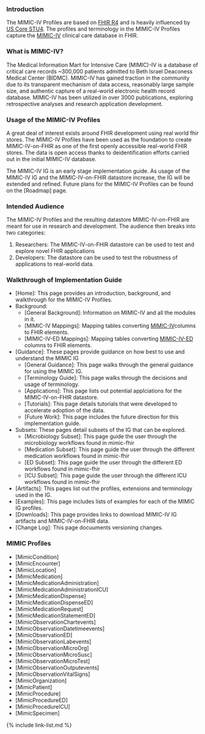 ### Introduction
The MIMIC-IV Profiles are based on [FHIR R4](http://hl7.org/fhir/R4/index.html) and is heavily influenced by [US Core STU4](http://hl7.org/fhir/us/core/STU4/). The profiles and terminology in the MIMIC-IV Profiles capture the [MIMIC-IV](https://physionet.org/content/mimiciv/2.0/) clinical care database in FHIR. 

### What is MIMIC-IV?
The Medical Information Mart for Intensive Care (MIMIC)-IV is a database of critical care records ~300,000 patients admitted to Beth Israel Deaconess Medical Center (BIDMC). MIMIC-IV has gained traction in the community due to its transparent mechanism of data access, reasonably large sample size, and authentic capture of a real-world electronic health record database. MIMIC-IV has been utilized in over 3000 publications, exploring retrospective analyses and research application development.   

### Usage of the MIMIC-IV Profiles
A great deal of interest exists around FHIR development using real world fhir stores. The MIMIC-IV Profiles have been used as the foundation to create MIMIC-IV-on-FHIR as one of the first openly accessible real-world FHIR stores. The data is open access thanks to deidentification efforts carried out in the initial MIMIC-IV database.


The MIMIC-IV IG is an early stage implementation guide. As usage of the MIMIC-IV IG and the MIMIC-IV-on-FHIR datastore increase, the IG will be extended and refined. Future plans for the MIMIC-IV Profiles can be found on the [Roadmap] page.

### Intended Audience
The MIMIC-IV Profiles and the resulting datastore MIMIC-IV-on-FHIR are meant for use in research and development. The audience then breaks into two categories:
1. Researchers: The MIMIC-IV-on-FHIR datastore can be used to test and explore novel FHIR applications
2. Developers: The datastore can be used to test the robustness of applications to real-world data.


### Walkthrough of Implementation Guide
- [Home]\: This page provides an introduction, background, and walkthrough for the MIMIC-IV Profiles.
- Background\:
  - [General Background]\: Information on MIMIC-IV and all the modules in it.
  - [MIMIC-IV Mappings]\: Mapping tables converting [MIMIC-IV](https://physionet.org/content/mimiciv/2.0/)columns to FHIR elements.
  - [MIMIC-IV-ED Mappings]\: Mapping tables converting [MIMIC-IV-ED](https://physionet.org/content/mimic-iv-ed/2.0/) columns to FHIR elements.
- [Guidance]\: These pages provide guidance on how best to use and understand the MIMIC IG 
  - [General Guidance]\: This page walks through the general guidance for using the MIMIC IG.
  - [Terminology Guide]\: This page walks through the decisions and usage of terminology.
  - [Applications]\: This page lists out potential applciations for the MIMIC-IV-on-FHIR datastore.
  - [Tutorials]\: This page details tutorials that were developed to accelerate adoption of the data.
  - [Future Work]\: This page includes the future direction for this implementation guide.
- Subsets\: These pages detail subsets of the IG that can be explored. 
  - [Microbiology Subset]\:  This page guide the user through the microbiology workflows found in mimic-fhir
  - [Medication Subset]\: This page guide the user through the different medication workflows found in mimic-fhir
  - [ED Subset]\: This page guide the user through the different ED workflows found in mimic-fhir
  - [ICU Subset]\: This page guide the user through the different ICU workflows found in mimic-fhir
- [Artifacts]\: This pages list out the profiles, extensions and terminology used in the IG.
- [Examples]\: This page includes lists of examples for each of the MIMIC IG profiles.
- [Downloads]\:  This page provides links to download MIMIC-IV IG artifacts and MIMIC-IV-on-FHIR data.
- [Change Log]\: This page docuuments versioning changes.  


### MIMIC Profiles
- [MimicCondition]
- [MimicEncounter]
- [MimicLocation]
- [MimicMedication]
- [MimicMedicationAdministration]
- [MimicMedicationAdministrationICU]
- [MimicMedicationDispense]
- [MimicMedicationDispenseED]
- [MimicMedicationRequest]
- [MimicMedicationStatementED]
- [MimicObservationChartevents]
- [MimicObservationDatetimeevents]
- [MimicObservationED]
- [MimicObservationLabevents]
- [MimicObservationMicroOrg]
- [MimicObservationMicroSusc]
- [MimicObservationMicroTest]
- [MimicObservationOutputevents]
- [MimicObservationVitalSigns]
- [MimicOrganization]
- [MimicPatient]
- [MimicProcedure]
- [MimicProcedureED]
- [MimicProcedureICU]
- [MimicSpecimen]


{% include link-list.md %}